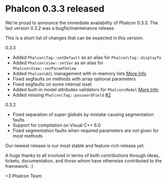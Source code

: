 Phalcon 0.3.3 released
======================

We're proud to announce the immediate availability of Phalcon 0.3.3. The last 
version 0.3.2 was a bugfix/maintenance release. 

This is a short list of changes that can be expected in this version:

0.3.3

- Added `Phalcon\Tag::setDefault` as an alias for `Phalcon\Tag::displayTo`
- Added `Phalcon\View::setVar` as an alias for `Phalcon\View::setParamToView`
- Added `Phalcon\ACL` management with in-memory lists 
  [More Info](https://docs.phalconphp.com/en/latest/reference/acl.html)
- Fixed segfaults on methods with array optional parameters
- Fixed segfaults on some internal isset
- Added built-in model attributes validators for `Phalcon\Model` 
  [More Info](https://docs.phalconphp.com/en/latest/reference/models.html#validating-data-integrity)
- Added missing `Phalcon\Tag::passwordField` [#2](https://github.com/phalcon/cphalcon/issues/2)

0.3.2

- Fixed separation of super globals by mistake causing segmentation faults
- Support for compilation on Visual C++ 6.0
- Fixed segmentation faults when required parameters are not given for most methods

Our newest release is our most stable and feature-rich release yet. 

A huge thanks to all involved in terms of both contributions through ideas, 
tickets, documentation, and those whom have otherwise contributed to the 
framework. :)

<3 Phalcon Team